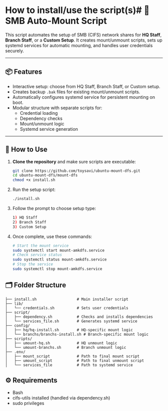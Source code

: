 # How to install/use the script(s)# 📁 SMB Auto-Mount Script

This script automates the setup of SMB (CIFS) network shares for **HQ Staff**, **Branch Staff**, or a **Custom Setup**. It creates mount/unmount scripts, sets up systemd services for automatic mounting, and handles user credentials securely.

---

## 📦 Features

- Interactive setup: choose from HQ Staff, Branch Staff, or Custom setup.
- Creates backup `.bak` files for existing mount/unmount scripts.
- Automatically configures systemd service for persistent mounting on boot.
- Modular structure with separate scripts for:
  - Credential loading
  - Dependency checks
  - Mount/unmount logic
  - Systemd service generation

---

## 🚀 How to Use

1. **Clone the repository** and make sure scripts are executable:

   ```bash
   git clone https://github.com/toysavi/ubuntu-mount-dfs.git
   cd ubuntu-mount-dfs/mount-dfs
   chmod +x install.sh
    ```
2. Run the setup script:
    ```bash
    ./install.sh
    ```
3. Follow the prompt to choose setup type:
    ```bash
    1) HQ Staff
    2) Branch Staff
    3) Custom Setup
    ```
4. Once complete, use these commands:  
    ```bash
    # Start the mount service
    sudo systemctl start mount-amkdfs.service
    # Check service status
    sudo systemctl status mount-amkdfs.service  
    # Stop the service
    sudo systemctl stop mount-amkdfs.service   
    ```
## 🗂 Folder Structure
    

    ├── install.sh                  # Main installer script
    ├── lib/
    │   └── credentials.sh          # Sets user credentials
    ├── script/
    │   ├── dependency.sh           # Checks and installs dependencies
    │   └── services_file.sh        # Generates systemd service
    ├── config/
    │   ├── hq/hq-install.sh        # HQ-specific mount logic
    │   └── branchs/branchs-install.sh # Branch-specific mount logic
    ├── scripts/
    │   ├── umount-hq.sh            # HQ unmount logic
    │   └── umount-branchs.sh       # Branch unmount logic
    ├── .env/
    │   ├── mount_script            # Path to final mount script
    │   ├── umount_script           # Path to final unmount script
    │   └── services_file           # Path to systemd service
  
## ⚙️ Requirements
- Bash
- cifs-utils installed (handled via dependency.sh)
- sudo privileges

